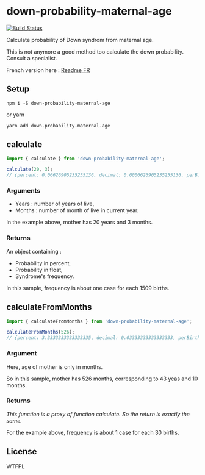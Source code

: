 # down-probability-maternal-age

[![Build Status](https://travis-ci.org/MathRobin/down-probability-maternal-age.svg)](https://travis-ci.org/MathRobin/down-probability-maternal-age)

Calculate probability of Down syndrom from maternal age.

This is not anymore a good method too calculate the down probability. Consult a specialist.

French version here : [Readme FR](https://github.com/MathRobin/down-probability-maternal-age/blob/master/readme_fr.md)

## Setup

```shell
npm i -S down-probability-maternal-age
```

or yarn

```shell
yarn add down-probability-maternal-age
```

## calculate

```javascript
import { calculate } from 'down-probability-maternal-age';

calculate(20, 3);
// {percent: 0.06626905235255136, decimal: 0.0006626905235255136, perBirth: '1/1509'}
```

### Arguments

- Years : number of years of live,
- Months : number of month of live in current year.

In the example above, mother has 20 years and 3 months.

### Returns

An object containing :

- Probability in percent,
- Probability in float,
- Syndrome's frequency.

In this sample, frequency is about one case for each 1509 births.

## calculateFromMonths

```javascript
import { calculateFromMonths } from 'down-probability-maternal-age';

calculateFromMonths(526);
// {percent: 3.3333333333333335, decimal: 0.03333333333333333, perBirth: '1/30'}
```

### Argument

Here, age of mother is only in months.

So in this sample, mother has 526 months, corresponding to 43 yeas and 10 months.

### Returns

_This function is a proxy of function calculate. So the return is exactly the same._

For the example above, frequency is about 1 case for each 30 births.

## License

WTFPL

